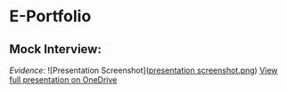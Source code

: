 # E-Portfolio
**Mock Interview:**
-
*Evidence:*
![Presentation Screenshot]([presentation screenshot.png](https://github.com/222582731/E-Portfolio/blob/main/presentation%20screenshot.png))
[View full presentation on OneDrive](https://1drv.ms/p/c/3bad3bc429e937b8/EXs4pVlDTYlNgGAUy4sSLa0ByD99B-NmJw8oesJa_7SOhA?e=MIZ6hb)

